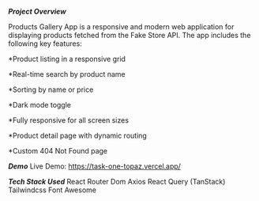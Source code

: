 ***Project Overview***

Products Gallery App is a responsive and modern web application for displaying products fetched from the Fake Store API. The app includes the following key features:

*Product listing in a responsive grid

*Real-time search by product name

*Sorting by name or price

*Dark mode toggle

*Fully responsive for all screen sizes

*Product detail page with dynamic routing

*Custom 404 Not Found page

***Demo***
Live Demo: https://task-one-topaz.vercel.app/

***Tech Stack Used***
React Router Dom
Axios
React Query (TanStack)	
Tailwindcss
Font Awesome	
